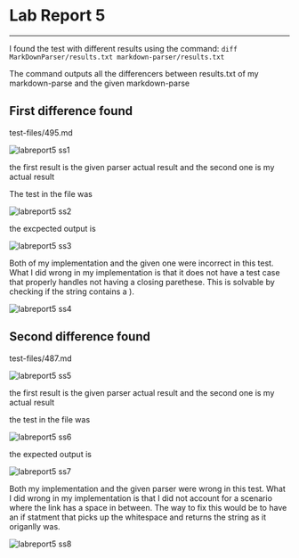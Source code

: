 # Lab Report 5
---

I found the test with different results using the command: `diff MarkDownParser/results.txt markdown-parser/results.txt`

The command outputs all the differencers between results.txt of my markdown-parse and the given markdown-parse

## First difference found

test-files/495.md

![labreport5 ss1](https://user-images.githubusercontent.com/103283907/172286922-bf9bb9c8-894d-4a63-8999-034ddfddb2c4.png)

the first result is the given parser actual result and the second one is my actual result

The test in the file was

![labreport5 ss2](https://user-images.githubusercontent.com/103283907/172294707-2b85b9ea-9ae5-47a4-b23c-02f4938fc6eb.png)

the excpected output  is 

![labreport5 ss3](https://user-images.githubusercontent.com/103283907/172299876-d1402cab-21ea-4438-b332-f56fa0b5e101.png)

Both of my implementation and the given one were incorrect in this test. What I did wrong in my implementation is that it does not have a test case that properly handles not having a closing parethese. This is solvable by checking if the string contains a ).

![labreport5 ss4](https://user-images.githubusercontent.com/103283907/172313450-3f4b2f7f-7a33-4816-b9b2-d9fd4ea2da1b.png)


## Second difference found

test-files/487.md

![labreport5 ss5](https://user-images.githubusercontent.com/103283907/172313962-2e130a35-70db-4523-926e-6442f82bcae7.png)

the first result is the given parser actual result and the second one is my actual result

the test in the file was

![labreport5 ss6](https://user-images.githubusercontent.com/103283907/172315337-8d76f9c0-be55-460b-a7b3-b00734467a79.png)

the expected output is

![labreport5 ss7](https://user-images.githubusercontent.com/103283907/172317013-591fbc14-ce61-4980-9459-c330f6463852.png)

Both my implementation and the given parser were wrong in this test. What I did wrong in my implementation is that I did not account for a scenario where the link has a space in between. The way to fix this would be to have an if statment that picks up the whitespace and returns the string as it origanlly was.

![labreport5 ss8](https://user-images.githubusercontent.com/103283907/172319151-81481815-2c83-4126-bb48-5ef638a19e48.png)
